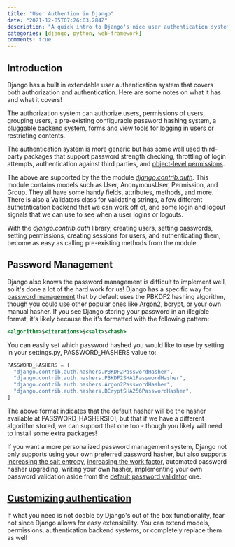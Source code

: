 ```yaml
---
title: "User Authention in Django"
date: "2021-12-05T07:26:03.284Z"
description: "A quick intro to Django's nice user authentication system"
categories: [django, python, web-framework]
comments: true
---
```


## Introduction

Django has a built in extendable user authentication system that covers both authorization and authentication. Here are some notes on what it has and what it covers!

The authorization system can authorize users, permissions of users, grouping users, a pre-existing configurable password hashing system, a [pluggable backend system](https://docs.djangoproject.com/en/3.2/ref/contrib/auth/), forms and view tools for logging in users or restricting contents.

The authentication system is more generic but has some well used third-party packages that support password strength checking, throttling of login attempts, authentication against third parties, and [object-level permissions](https://www.django-rest-framework.org/api-guide/permissions/#object-level-permissions).

The above are supported by the the module _[django.contrib.auth](https://docs.djangoproject.com/en/3.2/ref/contrib/auth/)._ This module contains models such as User, AnonymousUser, Permission, and Group. They all have some handy fields, attributes, methods, and more. There is also a Validators class for validating strings, a few different authetntication backend that we can work off of, and some login and logout signals that we can use to see when a user logins or logouts.

With the _django.contrib.auth_ library, creating users, setting passwords, setting permissions, creating sessions for users, and authenticating them, become as easy as calling pre-existing methods from the module.

## Password Management

Django also knows the password management is difficult to implement well, so it's done a lot of the hard work for us! Django has a specific way for [password management](https://docs.djangoproject.com/en/3.2/topics/auth/passwords/) that by default uses the PBKDF2 hashing algorithm, though you could use other popular ones like [Argon2](https://en.wikipedia.org/wiki/Argon2), bcrypt, or your own manual hasher. If you see Django storing your password in an illegible format, it's likely because the it's formatted with the following pattern:

```jsx
<algorithm>$<iterations>$<salt>$<hash>
```

You can easily set which password hashed you would like to use by setting in your settings.py, PASSWORD_HASHERS value to:

```jsx
PASSWORD_HASHERS = [
  "django.contrib.auth.hashers.PBKDF2PasswordHasher",
  "django.contrib.auth.hashers.PBKDF2SHA1PasswordHasher",
  "django.contrib.auth.hashers.Argon2PasswordHasher",
  "django.contrib.auth.hashers.BCryptSHA256PasswordHasher",
]
```

The above format indicates that the default hasher will be the hasher available at PASSWORD_HASHERS[0], but that if we have a different algorithm stored, we can support that one too - though you likely will need to install some extra packages!

If you want a more personalized password management system, Django not only supports using your own preferred password hasher, but also supports [increasing the salt entropy](https://docs.djangoproject.com/en/3.2/topics/auth/passwords/#increasing-the-salt-entropy), [increasing the work factor](https://docs.djangoproject.com/en/3.2/topics/auth/passwords/#increasing-the-work-factor), automated password hasher upgrading, writing your own hasher, implementing your own password validation aside from the [default password validator](https://docs.djangoproject.com/en/3.2/topics/auth/passwords/#module-django.contrib.auth.password_validation) one.

## [Customizing authentication](https://docs.djangoproject.com/en/3.2/topics/auth/customizing/#authentication-backends)

If what you need is not doable by Django's out of the box functionality, fear not since Django allows for easy extensibility. You can extend models, permissions, authentication backend systems, or completely replace them as well
